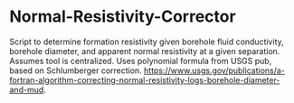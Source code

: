 # Normal-Resistivity-Corrector
Script to determine formation resistivity given borehole fluid conductivity, borehole diameter, and apparent normal resistivity at a given separation. Assumes tool is centralized. Uses polynomial formula from USGS pub, based on Schlumberger correction. https://www.usgs.gov/publications/a-fortran-algorithm-correcting-normal-resistivity-logs-borehole-diameter-and-mud.

